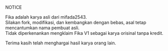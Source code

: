 NOTICE

Fika adalah karya asli dari mifada2543.  
Silakan fork, modifikasi, dan kembangkan dengan bebas, asal tetap mencantumkan nama pembuat asli.  
Tidak diperkenankan mengklaim Fika V1 sebagai karya orisinal tanpa kredit.

Terima kasih telah menghargai hasil karya orang lain.
